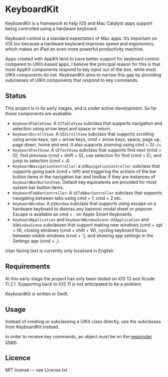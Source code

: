# KeyboardKit

KeyboardKit is a framework to help iOS and Mac Catalyst apps support being controlled using a hardware keyboard.

Keyboard control is a standard expectation of Mac apps. It’s important on iOS too because a hardware keyboard improves speed and ergonomics, which makes an iPad an even more powerful productivity machine.

Apps created with AppKit tend to have better support for keyboard control compared to UIKit-based apps. I believe the principal reason for this is that most AppKit components respond to key input out of the box, while most UIKit components do not. KeyboardKit aims to narrow this gap by providing subclasses of UIKit components that respond to key commands.

## Status

This project is in its early stages, and is under active development. So far these components are available:

- `KeyboardTableView`: A `UITableView` subclass that supports navigation and selection using arrow keys and space or return.
- `KeyboardScrollView`: A `UIScrollView` subclass that supports scrolling using arrow keys, opt + arrow keys, cmd + arrow keys, space, page up, page down, home and end. It also supports zooming using cmd + 0/−/+.
- `KeyboardTextView`: A `UITextView` subclass that supports find next (cmd + G), find previous (cmd + shift + G), use selection for find (cmd + E), and jump to selection (cmd + J).
- `KeyboardNavigationController`: a `UINavigationController` subclass that supports going back (cmd + left) and triggering the actions of the bar button items in the navigation bar and toolbar if they are instances of `KeyboardBarButtonItem`. Default key equivalents are provided for most system bar button items.
- `KeyboardTabBarController`: A `UITabBarController` subclass that supports navigating between tabs using cmd + 1, cmd + 2 etc.
- `KeyboardWindow`: A `UIWindow` subclass that supports using escape on a hardware keyboard to dismiss any topmost modal sheet or popover. Escape is available as cmd + . on Apple Smart Keyboards.
- `KeyboardApplication` and `KeyboardWindowScene`: `UIApplication` and `UIWindowScene` subclasses that support making new windows (cmd + opt + N), closing windows (cmd + shift + W), cycling keyboard focus between visible windows (cmd + \`), and showing app settings in the Settings app (cmd + ,).

User facing text is currently only localised in English.

## Requirements

At this early stage the project has only been tested on iOS 13 and Xcode 11.2.1. Supporting back to iOS 11 is not anticipated to be a problem.

KeyboardKit is written in Swift.

## Usage

Instead of creating or subclassing a UIKit class directly, use the subclasses from KeyboardKit instead.

In order to receive key commands, an object must be on the [responder chain](https://developer.apple.com/documentation/uikit/touches_presses_and_gestures/using_responders_and_the_responder_chain_to_handle_events).

## Licence

MIT license — see License.txt
